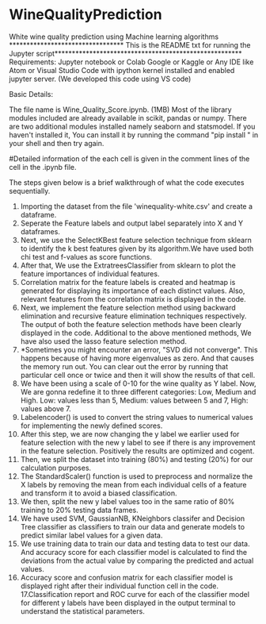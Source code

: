 # WineQualityPrediction
White wine quality prediction using Machine learning algorithms
********************************* This is the README txt for running the Jupyter script******************************************************
Requirements:
	Jupyter notebook 
		or
	Colab Google 
		or
	Kaggle
		or
	Any IDE like Atom or Visual Studio Code with ipython kernel installed and enabled jupyter server. (We developed this code using VS code)

Basic Details:

The file name is Wine_Quality_Score.ipynb. (1MB)
Most of the library modules included are already available in scikit, pandas or numpy.
There are two additional modules installed namely seaborn and statsmodel. If you haven't installed it, You can install it by running the command
"pip install <module>" in your shell and then try again.

#Detailed information of the each cell is given in the comment lines of the cell in the .ipynb file.

The steps given below is a brief walkthrough of what the code executes sequentially.
1. Importing the dataset from the file 'winequality-white.csv' and create a dataframe.
2. Seperate the Feature labels and output label separately into X and Y dataframes.
3. Next, we use the SelectKBest feature selection technique from sklearn to identify the k best features given by its algorithm.We have used both chi
test and f-values as score functions.
4. After that, We use the ExtratreesClassifier from sklearn to plot the feature importances of individual features.
5. Correlation matrix for the feature labels is created and heatmap is generated for displaying its importance of each distinct values. Also, relevant
features from the correlation matrix is displayed in the code.
6. Next, we implement the feature selection method using backward elimination and recursive feature elimination techniques respectively. The output of 
both the feature selection methods have been clearly displayed in the code. Additional to the above mentioned methods, We have also used the lasso 
feature selection method.
7. *Sometimes you might encounter an error, "SVD did not converge". This happens because of having more eigenvalues as zero. And that causes the memory run
out. You can clear out the error by running that particular cell once or twice and then it will show the results of that cell.
8. We have been using a scale of 0-10 for the wine quality as Y label. Now, We are gonna redefine it to three different categories: Low, Medium and High.
Low: values less than 5, Medium: values between 5 and 7, High: values above 7.
9. Labelencoder() is used to convert the string values to numerical values for implementing the newly defined scores. 
10. After this step, we are now changing the y label we earlier used for feature selection with the new y label to see if there is any improvement in the
feature selection. Positively the results are optimized and cogent.
11. Then, we split the dataset into training (80%) and testing (20%) for our calculation purposes.
12. The StandardScaler() function is used to preprocess and normalize the X labels by removing the mean from each individual cells of a feature and transform
it to avoid a biased classification.
13. We then, split the new y label values too in the same ratio of 80% training to 20% testing data frames.
14. We have used SVM, GaussianNB, KNeighbors classifer and Decision Tree classifier as classifiers to train our data and generate models to predict similar 
label values for a given data.
15. We use training data to train our data and testing data to test our data. And accuracy score for each classifier model is calculated to find the deviations
from the actual value by comparing the predicted and actual values.
16. Accuracy score and confusion matrix for each classifier model is displayed right after their individual function cell in the code. 
17.Classification report and ROC curve for each of the classifier model for different y labels have been displayed in the output terminal to understand the 
statistical parameters.
